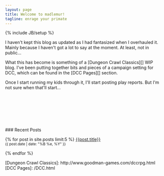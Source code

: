 ```yaml
---
layout: page
title: Welcome to madlemur!
tagline: enrage your primate
---
```

{% include JB/setup %}
<div class="row" markdown="1">
<div class="col-lg-8" markdown="1">
<div class="well well-sm" markdown="1">
I haven't kept this blog as updated as I had fantasized when I overhauled it. Mainly because I haven't got a lot to say at the moment. At least, not in public...

What this has become is something of a [Dungeon Crawl Classics][] WIP blog. I've been putting together bits and pieces of a campaign setting for DCC, which can be found in the [DCC Pages][] section.

Once I start running my kids through it, I'll start posting play reports. But I'm not sure when that'll start...
</div>
<div>
<script type="text/javascript"><!--
amazon_ad_tag="theenrpri-20"; 
amazon_ad_width="728"; 
amazon_ad_height="90"; 
amazon_color_background="EBE8C0"; 
amazon_color_border="386424"; 
amazon_color_logo="DDD37F"; 
amazon_color_text="38352A"; 
amazon_color_link="33578B"; 
amazon_ad_logo="hide"; 
amazon_ad_link_target="new"; 
amazon_ad_title="the enraged primate gift shop"; //--></script>
<script type="text/javascript" src="http://ir-na.amazon-adsystem.com/s/asw.js"></script>
</div>
</div>
<div class="col-lg-4" markdown="1">
<div class="g-person" data-width="350" data-href="//plus.google.com/{{site.author.google_plus}}" data-layout="landscape" data-rel="author" style="height:106px;"></div>

<script type="text/javascript"><!--
google_ad_client = "ca-pub-3420478509863216";
/* Half Banner */
google_ad_slot = "9065727823";
google_ad_width = 234;
google_ad_height = 60;
//-->
</script>
<script type="text/javascript"
src="//pagead2.googlesyndication.com/pagead/show_ads.js">
</script>
<div class="well well-sm" markdown="1">
### Recent Posts

{% for post in site.posts limit:5 %}
<a href="{{post.url}}">{{post.title}}</a><br />
<small>{{ post.date | date: "%B %e, %Y" }}<br />
<span class="g-commentcount" data-href="{{site.production_url}}{{post.url}}"></span>
</small>
<p />
{% endfor %}  
</div>
<script type="text/javascript"><!--
google_ad_client = "ca-pub-3420478509863216";
/* Sidebar display */
google_ad_slot = "4635528225";
google_ad_width = 300;
google_ad_height = 250;
//-->
</script>
<script type="text/javascript"
src="http://pagead2.googlesyndication.com/pagead/show_ads.js">
</script>
</div>
</div>
[Dungeon Crawl Classics]: http://www.goodman-games.com/dccrpg.html
[DCC Pages]: /DCC.html